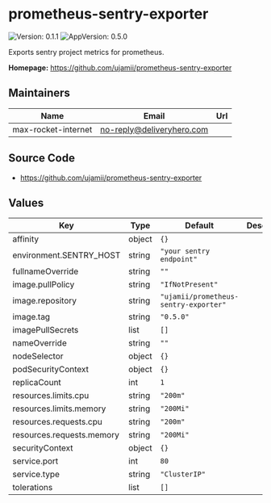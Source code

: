 # prometheus-sentry-exporter

![Version: 0.1.1](https://img.shields.io/badge/Version-0.1.1-informational?style=flat-square) ![AppVersion: 0.5.0](https://img.shields.io/badge/AppVersion-0.5.0-informational?style=flat-square)

Exports sentry project metrics for prometheus.

**Homepage:** <https://github.com/ujamii/prometheus-sentry-exporter>

## Maintainers

| Name | Email | Url |
| ---- | ------ | --- |
| max-rocket-internet | no-reply@deliveryhero.com |  |

## Source Code

* <https://github.com/ujamii/prometheus-sentry-exporter>

## Values

| Key | Type | Default | Description |
|-----|------|---------|-------------|
| affinity | object | `{}` |  |
| environment.SENTRY_HOST | string | `"your sentry endpoint"` |  |
| fullnameOverride | string | `""` |  |
| image.pullPolicy | string | `"IfNotPresent"` |  |
| image.repository | string | `"ujamii/prometheus-sentry-exporter"` |  |
| image.tag | string | `"0.5.0"` |  |
| imagePullSecrets | list | `[]` |  |
| nameOverride | string | `""` |  |
| nodeSelector | object | `{}` |  |
| podSecurityContext | object | `{}` |  |
| replicaCount | int | `1` |  |
| resources.limits.cpu | string | `"200m"` |  |
| resources.limits.memory | string | `"200Mi"` |  |
| resources.requests.cpu | string | `"200m"` |  |
| resources.requests.memory | string | `"200Mi"` |  |
| securityContext | object | `{}` |  |
| service.port | int | `80` |  |
| service.type | string | `"ClusterIP"` |  |
| tolerations | list | `[]` |  |
